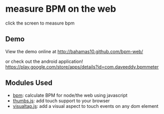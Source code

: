 measure BPM on the web
======================

click the screen to measure bpm

Demo
----

View the demo online at http://bahamas10.github.com/bpm-web/

or check out the android application! https://play.google.com/store/apps/details?id=com.daveeddy.bpmmeter

Modules Used
------------

* [bpm][0]: calculate BPM for node/the web using javascript
* [thumbs.js][1]: add touch support to your browser
* [visualtap.js][2]: add a visual aspect to touch events on any dom element

[0]: https://github.com/bahamas10/node-bpm/
[1]: http://mwbrooks.github.com/thumbs.js/
[2]: https://github.com/bahamas10/visualtap.js/
